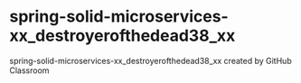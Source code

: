 # spring-solid-microservices-xx_destroyerofthedead38_xx
spring-solid-microservices-xx_destroyerofthedead38_xx created by GitHub Classroom
